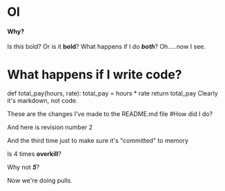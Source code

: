 # OI
#### Why?
Is *this* bold?  Or is it **bold**?
What happens if I do ***both***?
Oh.....now I see.
# What happens if I write code?
def total_pay(hours, rate):
    total_pay = hours * rate
    return total_pay
Clearly it's markdown, not code.

These are the changes I've made to the README.md file
#How did I do?

And here is revision number 2

And the third time just to make sure it's "committed" to memory

Is 4 times **overkill**?

Why not ***5***?

Now we're doing pulls.
